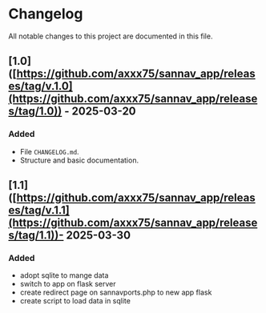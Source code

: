# Changelog

All notable changes to this project are documented in this file. 

## [1.0] ([https://github.com/axxx75/sannav_app/releases/tag/v.1.0](https://github.com/axxx75/sannav_app/releases/tag/1.0)) - 2025-03-20
### Added
- File `CHANGELOG.md`.
- Structure and basic documentation.

## [1.1] ([https://github.com/axxx75/sannav_app/releases/tag/v.1.1](https://github.com/axxx75/sannav_app/releases/tag/1.1))- 2025-03-30
### Added
- adopt sqlite to mange data
- switch to app on flask server
- create redirect page on sannavports.php to new app flask
- create script to load data in sqlite
